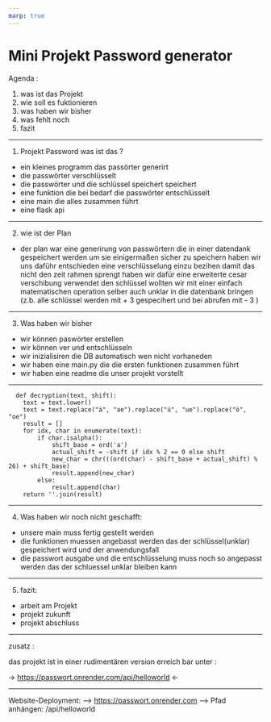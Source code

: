 ```yaml
---
marp: true
---
```

# Mini Projekt Password generator 
Agenda : 
1. was ist das Projekt
2. wie soll es fuktionieren 
3. was haben wir bisher 
4. was fehlt noch 
5. fazit 

---
1. Projekt Password was ist das ?

- ein kleines programm das passörter generirt 
- die passwörter verschlüsselt
- die passwörter und die schlüssel speichert speichert 
- eine funktion die bei bedarf die passwörter entschlüsselt 
- eine main die alles zusammen führt 
- eine flask api
---

2. wie ist der Plan
- der plan war eine generirung von passwörtern die in einer datendank gespeichert werden um sie
         einigermaßen sicher zu speichern haben wir uns daführ entschieden eine verschlüsselung 
         einzu bezihen damit das nicht den zeit rahmen sprengt haben wir dafür eine erweiterte cesar
        verschibung verwendet den schlüssel wollten wir mit einer einfach matematischen operation selber auch unklar in die datenbank bringen (z.b. alle schlüssel werden mit + 3 gespecihert und bei abrufen mit - 3 )

---
3. Was haben wir bisher 

- wir können paswörter erstellen 
- wir können ver und entschlüsseln 
- wir inizialisiren die DB automatisch wen nicht vorhaneden 
- wir haben eine main.py die die ersten funktionen zusammen führt 
- wir haben eine readme die unser projekt vorstellt 
---
      def decryption(text, shift):
        text = text.lower()
        text = text.replace("ä", "ae").replace("ü", "ue").replace("ö", "oe")
        result = []
        for idx, char in enumerate(text):
            if char.isalpha():
                shift_base = ord('a')
                actual_shift = -shift if idx % 2 == 0 else shift
                new_char = chr(((ord(char) - shift_base + actual_shift) % 26) + shift_base)
                result.append(new_char)
            else:
                result.append(char)
        return ''.join(result)
---
4. Was haben wir noch nicht geschafft:

- unsere main muss fertig gestellt werden 
- die funktionen muessen angebasst werden das der schlüssel(unklar) gespeichert wird und der anwendungsfall
- die passwort ausgabe und die entschlüsselung muss noch so angepasst werden das der schluessel unklar
    bleiben kann 


---

5. fazit:
- arbeit am Projekt
- projekt zukunft 
- projekt abschluss 

---

zusatz :

das projekt ist  in einer rudimentären version erreich bar unter :

-> https://passwort.onrender.com/api/helloworld <-

---



Website-Deployment:
--> https://passwort.onrender.com
--> Pfad anhängen: /api/helloworld




